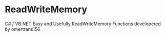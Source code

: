 # ReadWriteMemory
C# / VB.NET Easy and Usefully ReadWriteMemory Functions developered by omertrans156
